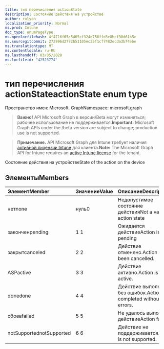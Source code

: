 ```yaml
---
title: тип перечисления actionState
description: Состояние действия на устройстве
author: rolyon
localization_priority: Normal
ms.prod: Intune
doc_type: enumPageType
ms.openlocfilehash: 4f4716f65c5405cf324d758ffd3c8bcf38d61b5e
ms.sourcegitcommit: 272996d2772b51105ec25f1cf7482ecda3b74ebe
ms.translationtype: MT
ms.contentlocale: ru-RU
ms.lasthandoff: 03/05/2020
ms.locfileid: "42523774"
---
```

# <a name="actionstate-enum-type"></a><span data-ttu-id="22c28-103">тип перечисления actionState</span><span class="sxs-lookup"><span data-stu-id="22c28-103">actionState enum type</span></span>

<span data-ttu-id="22c28-104">Пространство имен: Microsoft. Graph</span><span class="sxs-lookup"><span data-stu-id="22c28-104">Namespace: microsoft.graph</span></span>

> <span data-ttu-id="22c28-105">**Важно!** API Microsoft Graph в версии/Beta могут изменяться; рабочее использование не поддерживается.</span><span class="sxs-lookup"><span data-stu-id="22c28-105">**Important:** Microsoft Graph APIs under the /beta version are subject to change; production use is not supported.</span></span>

> <span data-ttu-id="22c28-106">**Примечание.** API Microsoft Graph для Intune требует наличия [активной лицензии Intune](https://go.microsoft.com/fwlink/?linkid=839381) для клиента.</span><span class="sxs-lookup"><span data-stu-id="22c28-106">**Note:** The Microsoft Graph API for Intune requires an [active Intune license](https://go.microsoft.com/fwlink/?linkid=839381) for the tenant.</span></span>

<span data-ttu-id="22c28-107">Состояние действия на устройстве</span><span class="sxs-lookup"><span data-stu-id="22c28-107">State of the action on the device</span></span>

## <a name="members"></a><span data-ttu-id="22c28-108">Элементы</span><span class="sxs-lookup"><span data-stu-id="22c28-108">Members</span></span>
|<span data-ttu-id="22c28-109">Элемент</span><span class="sxs-lookup"><span data-stu-id="22c28-109">Member</span></span>|<span data-ttu-id="22c28-110">Значение</span><span class="sxs-lookup"><span data-stu-id="22c28-110">Value</span></span>|<span data-ttu-id="22c28-111">Описание</span><span class="sxs-lookup"><span data-stu-id="22c28-111">Description</span></span>|
|:---|:---|:---|
|<span data-ttu-id="22c28-112">нет</span><span class="sxs-lookup"><span data-stu-id="22c28-112">none</span></span>|<span data-ttu-id="22c28-113">нуль</span><span class="sxs-lookup"><span data-stu-id="22c28-113">0</span></span>|<span data-ttu-id="22c28-114">Недопустимое состояние действия</span><span class="sxs-lookup"><span data-stu-id="22c28-114">Not a valid action state</span></span>|
|<span data-ttu-id="22c28-115">закончен</span><span class="sxs-lookup"><span data-stu-id="22c28-115">pending</span></span>|<span data-ttu-id="22c28-116">1 </span><span class="sxs-lookup"><span data-stu-id="22c28-116">1</span></span>|<span data-ttu-id="22c28-117">Ожидается действие</span><span class="sxs-lookup"><span data-stu-id="22c28-117">Action is pending</span></span>|
|<span data-ttu-id="22c28-118">закрыт</span><span class="sxs-lookup"><span data-stu-id="22c28-118">canceled</span></span>|<span data-ttu-id="22c28-119">2 </span><span class="sxs-lookup"><span data-stu-id="22c28-119">2</span></span>|<span data-ttu-id="22c28-120">Действие отменено.</span><span class="sxs-lookup"><span data-stu-id="22c28-120">Action has been cancelled.</span></span>|
|<span data-ttu-id="22c28-121">ASP</span><span class="sxs-lookup"><span data-stu-id="22c28-121">active</span></span>|<span data-ttu-id="22c28-122">3 </span><span class="sxs-lookup"><span data-stu-id="22c28-122">3</span></span>|<span data-ttu-id="22c28-123">Действие активно.</span><span class="sxs-lookup"><span data-stu-id="22c28-123">Action is active.</span></span>|
|<span data-ttu-id="22c28-124">done</span><span class="sxs-lookup"><span data-stu-id="22c28-124">done</span></span>|<span data-ttu-id="22c28-125">4 </span><span class="sxs-lookup"><span data-stu-id="22c28-125">4</span></span>|<span data-ttu-id="22c28-126">Действие выполнено без ошибок.</span><span class="sxs-lookup"><span data-stu-id="22c28-126">Action completed without errors.</span></span>|
|<span data-ttu-id="22c28-127">сбоев</span><span class="sxs-lookup"><span data-stu-id="22c28-127">failed</span></span>|<span data-ttu-id="22c28-128">5 </span><span class="sxs-lookup"><span data-stu-id="22c28-128">5</span></span>|<span data-ttu-id="22c28-129">Не удалось выполнить действие</span><span class="sxs-lookup"><span data-stu-id="22c28-129">Action failed</span></span>|
|<span data-ttu-id="22c28-130">notSupported</span><span class="sxs-lookup"><span data-stu-id="22c28-130">notSupported</span></span>|<span data-ttu-id="22c28-131">6 </span><span class="sxs-lookup"><span data-stu-id="22c28-131">6</span></span>|<span data-ttu-id="22c28-132">Действие не поддерживается.</span><span class="sxs-lookup"><span data-stu-id="22c28-132">Action is not supported.</span></span>|



